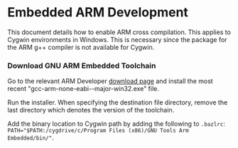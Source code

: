 # Embedded ARM Development

This document details how to enable ARM cross compilation. This applies to
Cygwin environments in Windows. This is necessary since the package for the ARM
g++ compiler is not available for Cygwin.

### Download GNU ARM Embedded Toolchain

Go to the relevant ARM Developer [download page](https://developer.arm.com/tools-and-software/open-source-software/developer-tools/gnu-toolchain/gnu-rm/downloads) and install
the most recent "gcc-arm-none-eabi-<date>-major-win32.exe" file.

Run the installer. When specifying the destination file directory, remove the
last directory which denotes the version of the toolchain.

Add the binary location to Cygwin path by adding the following to `.bazlrc`:
`PATH="$PATH:/cygdrive/c/Program Files (x86)/GNU Tools Arm Embedded/bin/"`.
